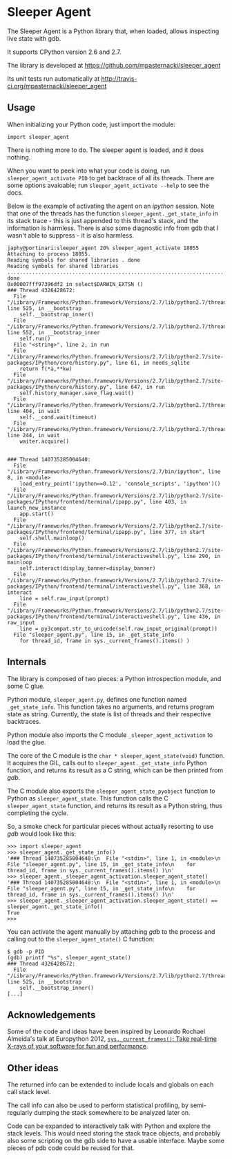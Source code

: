 Sleeper Agent
=============

The Sleeper Agent is a Python library that, when loaded, allows
inspecting live state with gdb.

It supports CPython version 2.6 and 2.7.

The library is developed at https://github.com/mpasternacki/sleeper_agent

Its unit tests run automatically at http://travis-ci.org/mpasternacki/sleeper_agent

Usage
-----

When initializing your Python code, just import the module:

    import sleeper_agent
   
There is nothing more to do. The sleeper agent is loaded, and it does
nothing.

When you want to peek into what your code is doing, run
`sleeper_agent_activate PID` to get backtrace of all its
threads. There are some options avaioable; run
`sleeper_agent_activate --help` to see the docs.

Below is the example of activating the agent on an _ipython_
session. Note that one of the threads has the function
`sleeper_agent._get_state_info` in its stack trace - this is just
appended to this thread's stack, and the information is
harmless. There is also some diagnostic info from gdb that I wasn't
able to suppress - it is also harmless.

    japhy@portinari:sleeper_agent 20% sleeper_agent_activate 18055 
    Attaching to process 18055.
    Reading symbols for shared libraries . done
    Reading symbols for shared libraries ........................................................................... done
    0x00007fff97396df2 in select$DARWIN_EXTSN ()
    ### Thread 4326428672:
      File "/Library/Frameworks/Python.framework/Versions/2.7/lib/python2.7/threading.py", line 525, in __bootstrap
        self.__bootstrap_inner()
      File "/Library/Frameworks/Python.framework/Versions/2.7/lib/python2.7/threading.py", line 552, in __bootstrap_inner
        self.run()
      File "<string>", line 2, in run
      File "/Library/Frameworks/Python.framework/Versions/2.7/lib/python2.7/site-packages/IPython/core/history.py", line 61, in needs_sqlite
        return f(*a,**kw)
      File "/Library/Frameworks/Python.framework/Versions/2.7/lib/python2.7/site-packages/IPython/core/history.py", line 647, in run
        self.history_manager.save_flag.wait()
      File "/Library/Frameworks/Python.framework/Versions/2.7/lib/python2.7/threading.py", line 404, in wait
        self.__cond.wait(timeout)
      File "/Library/Frameworks/Python.framework/Versions/2.7/lib/python2.7/threading.py", line 244, in wait
        waiter.acquire()
    
    
    ### Thread 140735285004640:
      File "/Library/Frameworks/Python.framework/Versions/2.7/bin/ipython", line 8, in <module>
        load_entry_point('ipython==0.12', 'console_scripts', 'ipython')()
      File "/Library/Frameworks/Python.framework/Versions/2.7/lib/python2.7/site-packages/IPython/frontend/terminal/ipapp.py", line 403, in launch_new_instance
        app.start()
      File "/Library/Frameworks/Python.framework/Versions/2.7/lib/python2.7/site-packages/IPython/frontend/terminal/ipapp.py", line 377, in start
        self.shell.mainloop()
      File "/Library/Frameworks/Python.framework/Versions/2.7/lib/python2.7/site-packages/IPython/frontend/terminal/interactiveshell.py", line 290, in mainloop
        self.interact(display_banner=display_banner)
      File "/Library/Frameworks/Python.framework/Versions/2.7/lib/python2.7/site-packages/IPython/frontend/terminal/interactiveshell.py", line 368, in interact
        line = self.raw_input(prompt)
      File "/Library/Frameworks/Python.framework/Versions/2.7/lib/python2.7/site-packages/IPython/frontend/terminal/interactiveshell.py", line 436, in raw_input
        line = py3compat.str_to_unicode(self.raw_input_original(prompt))
      File "sleeper_agent.py", line 15, in _get_state_info
        for thread_id, frame in sys._current_frames().items() )
   

Internals
---------

The library is composed of two pieces: a Python introspection module,
and some C glue.

Python module, `sleeper_agent.py`, defines one function named
`_get_state_info`. This function takes no arguments, and returns
program state as string. Currently, the state is list of threads and
their respective backtraces.

Python module also imports the C module `_sleeper_agent_activation` to
load the glue.

The core of the C module is the `char * sleeper_agent_state(void)`
function. It acquires the GIL, calls out to
`sleeper_agent._get_state_info` Python function, and returns its
result as a C string, which can be then printed from _gdb_.

The C module also exports the `sleeper_agent_state_pyobject` function
to Python as `sleeper_agent_state`. This function calls the C
`sleeper_agent_state` function, and returns its result as a Python
string, thus completing the cycle.

So, a smoke check for particular pieces without actually resorting to
use _gdb_ would look like this:

    >>> import sleeper_agent
    >>> sleeper_agent._get_state_info()
    '### Thread 140735285004640:\n  File "<stdin>", line 1, in <module>\n  File "sleeper_agent.py", line 15, in _get_state_info\n    for thread_id, frame in sys._current_frames().items() )\n'
    >>> sleeper_agent._sleeper_agent_activation.sleeper_agent_state()
    '### Thread 140735285004640:\n  File "<stdin>", line 1, in <module>\n  File "sleeper_agent.py", line 15, in _get_state_info\n    for thread_id, frame in sys._current_frames().items() )\n'
    >>> sleeper_agent._sleeper_agent_activation.sleeper_agent_state() == sleeper_agent._get_state_info()
    True
    >>> 

You can activate the agent manually by attaching _gdb_ to the process
and calling out to the `sleeper_agent_state()` C function:

    $ gdb -p PID
    (gdb) printf "%s", sleeper_agent_state()
    ### Thread 4326428672:
      File "/Library/Frameworks/Python.framework/Versions/2.7/lib/python2.7/threading.py", line 525, in __bootstrap
        self.__bootstrap_inner()
    [...]

Acknowledgements
----------------

Some of the code and ideas have been inspired by Leonardo Rochael
Almeida's talk at Europython 2012,
[`sys._current_frames()`: Take real-time X-rays of your software for fun and performance][1].

Other ideas
-----------

The returned info can be extended to include locals and globals on
each call stack level.

The call info can also be used to perform statistical profiling, by
semi-regularly dumping the stack somewhere to be analyzed later on.

Code can be expanded to interactively talk with Python and explore the
stack levels. This would need storing the stack trace objects, and
probably also some scripting on the gdb side to have a usable
interface. Maybe some pieces of pdb code could be reused for that.

[1]: https://ep2012.europython.eu/conference/talks/sys_current_frames-take-real-time-x-rays-of-your-software-for-fun-and-performanc
